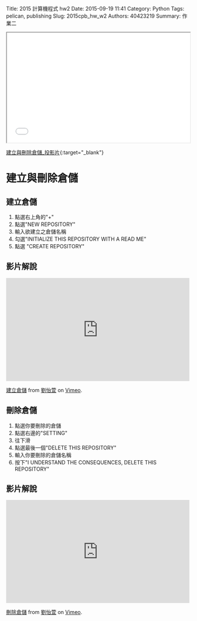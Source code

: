 Title: 2015 計算機程式 hw2
Date: 2015-09-19 11:41
Category: Python
Tags: pelican, publishing
Slug: 2015cpb_hw_w2
Authors: 40423219
Summary: 作業二


<iframe src="40423103_cp_w2_p.html" width="500" height="300"></iframe>

[建立與刪除倉儲_投影片](40423103_cp_w2_p.html){:target="_blank"}

建立與刪除倉儲
=============
                                              
                                              
                                                                         
建立倉儲
--------------
                            
1. 點選右上角的"+"
2. 點選"NEW REPOSITORY"
3. 輸入欲建立之倉儲名稱
4. 勾選"INITIALIZE THIS REPOSITORY WITH A READ ME"
5. 點選 "CREATE REPOSITORY"
                            
  
影片解說
------------    
<iframe src="https://player.vimeo.com/video/144982387" width="500" height="281" frameborder="0" webkitallowfullscreen mozallowfullscreen allowfullscreen></iframe> <p><a href="https://vimeo.com/144982387">建立倉儲</a> from <a href="https://vimeo.com/user45467634">劉怡萱</a> on <a href="https://vimeo.com">Vimeo</a>.</p>
                                                                  
                                                                 
刪除倉儲
-------------
                                               
1. 點選你要刪除的倉儲
2. 點選右邊的"SETTING"
3. 往下滑
4. 點選最後一個"DELETE THIS REPOSITORY"
5. 輸入你要刪除的倉儲名稱
6. 按下"I UNDERSTAND THE CONSEQUENCES, DELETE THIS REPOSITORY"
                                               
  
影片解說
------------                         
<iframe src="https://player.vimeo.com/video/144982406" width="500" height="281" frameborder="0" webkitallowfullscreen mozallowfullscreen allowfullscreen></iframe> <p><a href="https://vimeo.com/144982406">刪除倉儲</a> from <a href="https://vimeo.com/user45467634">劉怡萱</a> on <a href="https://vimeo.com">Vimeo</a>.</p>
                                
